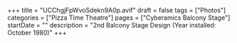 +++
title = "UCChgjFpWvoSdekn9A0p.avif"
draft = false
tags = ["Photos"]
categories = ["Pizza Time Theatre"]
pages = ["Cyberamics Balcony Stage"]
startDate = ""
description = "2nd Balcony Stage Design (Year installed: October 1980)"
+++
